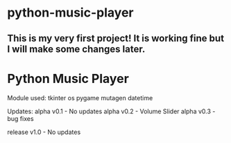 # python-music-player
This is my very first project! It is working fine but I will make some changes later.
--------------------------------------------------------------------------------------------------
Python Music Player
===================

Module used:
tkinter
os
pygame
mutagen
datetime

Updates:
alpha v0.1 - No updates
alpha v0.2 - Volume Slider
alpha v0.3 - bug fixes

release v1.0 - No updates

